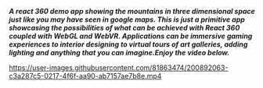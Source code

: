 ***A react 360 demo app showing the mountains in three dimensional space just like you may have seen in google maps. This is just a primitive app showcasing the possibilities of what  can be achieved with React 360 coupled with WebGL and WebVR. Applications can be immersive gaming experiences to interior designing to virtual tours of art galleries, adding lighting and anything that you can imagine.Enjoy the video below.***



https://user-images.githubusercontent.com/81863474/200892063-c3a287c5-0217-4f6f-aa90-ab7157ae7b8e.mp4
